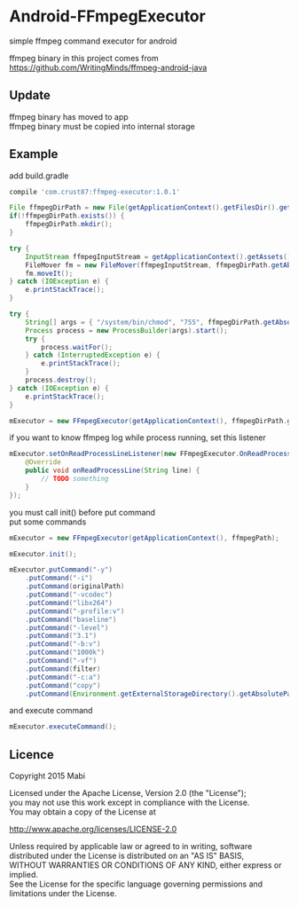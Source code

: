 # Android-FFmpegExecutor
simple ffmpeg command executor for android<br />

ffmpeg binary in this project comes from<br />
https://github.com/WritingMinds/ffmpeg-android-java

## Update
ffmpeg binary has moved to app<br />
ffmpeg binary must be copied into internal storage

## Example

add build.gradle<br />
``` groovy
compile 'com.crust87:ffmpeg-executor:1.0.1'
```

```java
File ffmpegDirPath = new File(getApplicationContext().getFilesDir().getAbsolutePath() + "/ffmpeg");
if(!ffmpegDirPath.exists()) {
    ffmpegDirPath.mkdir();
}

try {
    InputStream ffmpegInputStream = getApplicationContext().getAssets().open("ffmpeg");
    FileMover fm = new FileMover(ffmpegInputStream, ffmpegDirPath.getAbsolutePath() + "/ffmpeg");
    fm.moveIt();
} catch (IOException e) {
    e.printStackTrace();
}

try {
    String[] args = { "/system/bin/chmod", "755", ffmpegDirPath.getAbsolutePath() + "/ffmpeg" };
    Process process = new ProcessBuilder(args).start();
    try {
        process.waitFor();
    } catch (InterruptedException e) {
        e.printStackTrace();
    }
    process.destroy();
} catch (IOException e) {
    e.printStackTrace();
}

mExecutor = new FFmpegExecutor(getApplicationContext(), ffmpegDirPath.getAbsolutePath() + "/ffmpeg");
```

if you want to know ffmpeg log while process running, set this listener 
```java
mExecutor.setOnReadProcessLineListener(new FFmpegExecutor.OnReadProcessLineListener() {
    @Override
    public void onReadProcessLine(String line) {
        // TODO something
    }
});
```

you must call init() before put command<br/>
put some commands
```java
mExecutor = new FFmpegExecutor(getApplicationContext(), ffmpegPath);

mExecutor.init();

mExecutor.putCommand("-y")
    .putCommand("-i")
    .putCommand(originalPath)
    .putCommand("-vcodec")
    .putCommand("libx264")
    .putCommand("-profile:v")
    .putCommand("baseline")
    .putCommand("-level")
    .putCommand("3.1")
    .putCommand("-b:v")
    .putCommand("1000k")
    .putCommand("-vf")
    .putCommand(filter)
    .putCommand("-c:a")
    .putCommand("copy")
    .putCommand(Environment.getExternalStorageDirectory().getAbsolutePath() + "/result.mp4");
```

and execute command
```java
mExecutor.executeCommand();
```

## Licence
Copyright 2015 Mabi

Licensed under the Apache License, Version 2.0 (the "License");<br/>
you may not use this work except in compliance with the License.<br/>
You may obtain a copy of the License at

http://www.apache.org/licenses/LICENSE-2.0

Unless required by applicable law or agreed to in writing, software<br/>
distributed under the License is distributed on an "AS IS" BASIS,<br/>
WITHOUT WARRANTIES OR CONDITIONS OF ANY KIND, either express or implied.<br/>
See the License for the specific language governing permissions and<br/>
limitations under the License.
